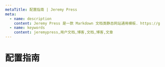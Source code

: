 ```yaml
---
metaTitle: 配置指南 | Jeremy Press
meta:
  - name: description
    content: Jeremy Press 是一款 Markdown 文档类静态网站通用模板. https://github.com/JeremyWu917/jeremy-press
  - name: keywords
    content: jeremypress,用户文档,博客,文档,博客,文章
---
```


# 配置指南
